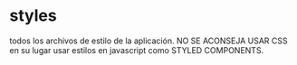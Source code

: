 # styles

todos los archivos de estilo de la aplicación. NO SE ACONSEJA USAR CSS en su lugar usar estilos en javascript como STYLED COMPONENTS.
